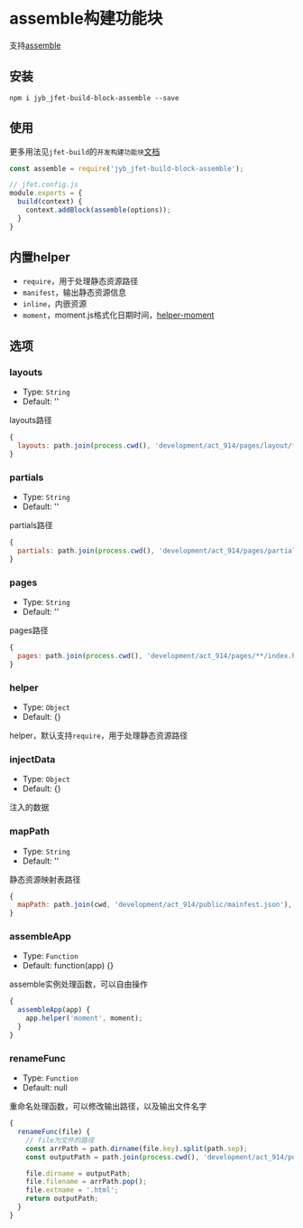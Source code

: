 # assemble构建功能块

支持[assemble](https://github.com/assemble/assemble/)

## 安装

```shell
npm i jyb_jfet-build-block-assemble --save
```

## 使用

更多用法见`jfet-build`的`开发构建功能块`[文档](../jfet-build/doc/DevelopBlock.md)

```javascript
const assemble = require('jyb_jfet-build-block-assemble');

// jfet.config.js
module.exports = {
  build(context) {
    context.addBlock(assemble(options));
  }
}
```

## 内置helper

- `require`，用于处理静态资源路径
- `manifest`，输出静态资源信息
- `inline`，内嵌资源
- `moment`，moment.js格式化日期时间，[helper-moment](https://github.com/helpers/helper-moment)

## 选项

### layouts
- Type: `String`
- Default: ''

layouts路径

```javascript
{
  layouts: path.join(process.cwd(), 'development/act_914/pages/layout/*.hbs')
}
```

### partials
- Type: `String`
- Default: ''

partials路径

```javascript
{
  partials: path.join(process.cwd(), 'development/act_914/pages/partials/*.hbs')
}
```

### pages
- Type: `String`
- Default: ''

pages路径

```javascript
{
  pages: path.join(process.cwd(), 'development/act_914/pages/**/index.hbs')
}
```

### helper
- Type: `Object`
- Default: {}

helper，默认支持`require`，用于处理静态资源路径

### injectData
- Type: `Object`
- Default: {}

注入的数据

### mapPath
- Type: `String`
- Default: ''

静态资源映射表路径

```javascript
{
  mapPath: path.join(cwd, 'development/act_914/public/mainfest.json'),
}
```

### assembleApp
- Type: `Function`
- Default: function(app) {}

assemble实例处理函数，可以自由操作

```javascript
{
  assembleApp(app) {
    app.helper('moment', moment);
  }
}
```

### renameFunc
- Type: `Function`
- Default: null

重命名处理函数，可以修改输出路径，以及输出文件名字

```javascript
{
  renameFunc(file) {
    // file为文件的路径
    const arrPath = path.dirname(file.key).split(path.sep);
    const outputPath = path.join(process.cwd(), 'development/act_914/public');

    file.dirname = outputPath;
    file.filename = arrPath.pop();
    file.extname = '.html';
    return outputPath;
  }
}
```
